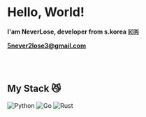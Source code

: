 <h1>Hello, World!</h1>

**I'am NeverLose, developer from s.korea 🇰🇷**

**5never2lose3@gmail.com**


<br />

<br />
<h2> My Stack 😼</h2>

![Python](https://img.shields.io/badge/Python-3776AB.svg?&style=for-the-badge&logo=Python&logoColor=white)
![Go](https://img.shields.io/badge/Go-00ADD8?style=flat-square&logo=Go&logoColor=white)
![Rust](https://img.shields.io/badge/Rust-000000?style=flat-square&logo=Rust&logoColor=white)





<br />
<br />
<br />

